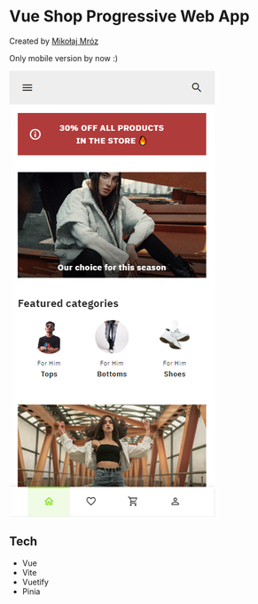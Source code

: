 # Vue Shop Progressive Web App

Created by [Mikołaj Mróz](https://github.com/Mikolaj-Mroz)

Only mobile version by now :)

![example](example.png)

## Tech

* Vue
* Vite
* Vuetify
* Pinia
